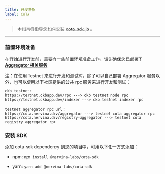 ```yaml
---
title: 开发准备
label: CoTA
---
```


> 本指南将指导您如何安装 [cota-sdk-js](https://github.com/nervina-labs/cota-sdk-js) 。

---

### 前置环境准备
在开始进行开发前，需要有一些前置环境准备工作，请先确保您已部署了 **[Aggregator 相关服务](../aggregator/quick-deploy)**

注：在使用 Testnet 来进行开发和测试时，除了可以自己部署 Aggregator 服务以外，也可以使用以下社区提供的公共 rpc 服务来进行开发和测试：

```
ckb testnet:
https://testnet.ckbapp.dev/rpc ---> ckb testnet node rpc
https://testnet.ckbapp.dev/indexer ---> ckb testnet indexer rpc

testnet aggregator rpc url：
https://cota.nervina.dev/aggregator ---> testnet cota aggregator rpc
https://cota.nervina.dev/registry-aggregator ---> testnet cota registry aggregator rpc
```

### 安装 SDK
添加 cota-sdk dependency 到您的项目中，可用以下任一方式添加：

- npm: `npm install @nervina-labs/cota-sdk`

- yarn: `yarn add @nervina-labs/cota-sdk`

